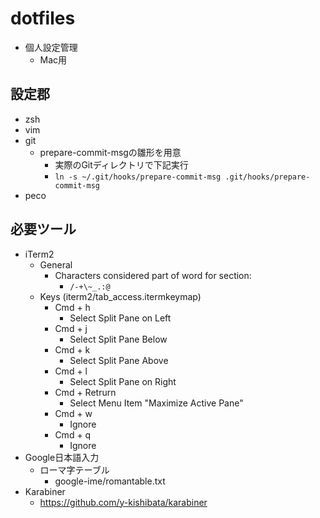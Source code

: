 # dotfiles

- 個人設定管理
  - Mac用

## 設定郡

- zsh
- vim
- git
  - prepare-commit-msgの雛形を用意
    - 実際のGitディレクトリで下記実行
    - `ln -s ~/.git/hooks/prepare-commit-msg .git/hooks/prepare-commit-msg`
- peco

## 必要ツール

- iTerm2
  - General
    - Characters considered part of word for section:
      - `/-+\~_.:@`
  - Keys (iterm2/tab_access.itermkeymap)
    - Cmd + h
      - Select Split Pane on Left
    - Cmd + j
      - Select Split Pane Below
    - Cmd + k
      - Select Split Pane Above
    - Cmd + l
      - Select Split Pane on Right
    - Cmd + Retrurn
      - Select Menu Item "Maximize Active Pane"
    - Cmd + w
      - Ignore
    - Cmd + q
      - Ignore
- Google日本語入力
  - ローマ字テーブル
    - google-ime/romantable.txt
- Karabiner
  - https://github.com/y-kishibata/karabiner
